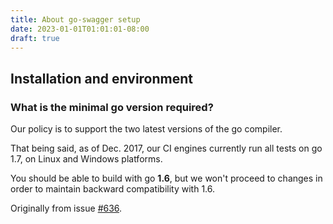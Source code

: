 ```yaml
---
title: About go-swagger setup
date: 2023-01-01T01:01:01-08:00
draft: true
---
```

<!-- Questions about install, setup and dependencies -->

## Installation and environment

### What is the minimal go version required?
Our policy is to support the two latest versions of the go compiler.

That being said, as of Dec. 2017, our CI engines currently run all tests on go 1.7, on Linux and Windows platforms.

You should be able to build with go **1.6**, but we won't proceed to changes in order to maintain backward compatibility with 1.6.

Originally from issue [#636](https://github.com/ianchen0119/go-swagger/issues/636).

<!-- Obsolete stuff : should be resourceful FAQ, though: TODO
### Swagger installation issues
_Use-Case_: I've installed go-swagger using brew ... (story goes on)
Originally from issue [#554](https://github.com/ianchen0119/go-swagger/issues/554).

### What is the proper way to vendor go-swagger?
Originally from issue [#730](https://github.com/ianchen0119/go-swagger/issues/730).
-->


